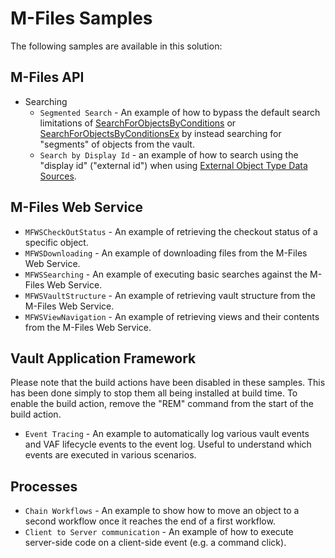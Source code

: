 # M-Files Samples

The following samples are available in this solution:

## M-Files API

* Searching
  * `Segmented Search` - An example of how to bypass the default search limitations of [SearchForObjectsByConditions](https://www.m-files.com/api/documentation/latest/index.html#MFilesAPI~VaultObjectSearchOperations~SearchForObjectsByConditions.html) or [SearchForObjectsByConditionsEx](https://www.m-files.com/api/documentation/latest/index.html#MFilesAPI~VaultObjectSearchOperations~SearchForObjectsByConditionsEx.html) by instead searching for "segments" of objects from the vault.
  * `Search by Display Id` - an example of how to search using the "display id" ("external id") when using [External Object Type Data Sources](http://www.m-files.com/user-guide/latest/eng/#Connection_to_external_database.html).

## M-Files Web Service

* `MFWSCheckOutStatus` - An example of retrieving the checkout status of a specific object.
* `MFWSDownloading` - An example of downloading files from the M-Files Web Service.
* `MFWSSearching` - An example of executing basic searches against the M-Files Web Service.
* `MFWSVaultStructure` - An example of retrieving vault structure from the M-Files Web Service.
* `MFWSViewNavigation` - An example of retrieving views and their contents from the M-Files Web Service.

## Vault Application Framework

Please note that the build actions have been disabled in these samples.  This has been done simply to stop them all being installed at build time.  To enable the build action, remove the "REM" command from the start of the build action.

* `Event Tracing` - An example to automatically log various vault events and VAF lifecycle events to the event log.  Useful to understand which events are executed in various scenarios.

## Processes

* `Chain Workflows` - An example to show how to move an object to a second workflow once it reaches the end of a first workflow.
* `Client to Server communication` - An example of how to execute server-side code on a client-side event (e.g. a command click).

